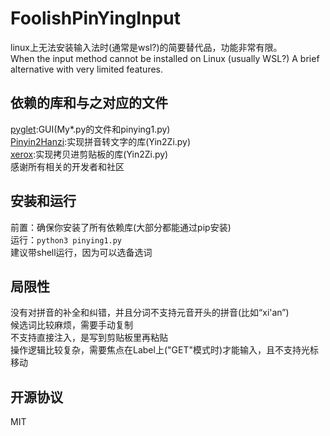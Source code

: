 # FoolishPinYingInput
linux上无法安装输入法时(通常是wsl?)的简要替代品，功能非常有限。    
When the input method cannot be installed on Linux (usually WSL?) A brief alternative with very limited features.
## 依赖的库和与之对应的文件
[pyglet](https://github.com/pyglet/pyglet):GUI(My*.py的文件和pinying1.py)    
[Pinyin2Hanzi](https://github.com/letiantian/Pinyin2Hanzi):实现拼音转文字的库(Yin2Zi.py)     
[xerox](https://github.com/adityarathod/xerox):实现拷贝进剪贴板的库(Yin2Zi.py)     
感谢所有相关的开发者和社区
## 安装和运行
前置：确保你安装了所有依赖库(大部分都能通过pip安装)    
运行：`python3 pinying1.py`    
建议带shell运行，因为可以选备选词
## 局限性
没有对拼音的补全和纠错，并且分词不支持元音开头的拼音(比如“xi'an”)    
候选词比较麻烦，需要手动复制    
不支持直接注入，是写到剪贴板里再粘贴     
操作逻辑比较复杂，需要焦点在Label上("GET"模式时)才能输入，且不支持光标移动
## 开源协议
MIT
